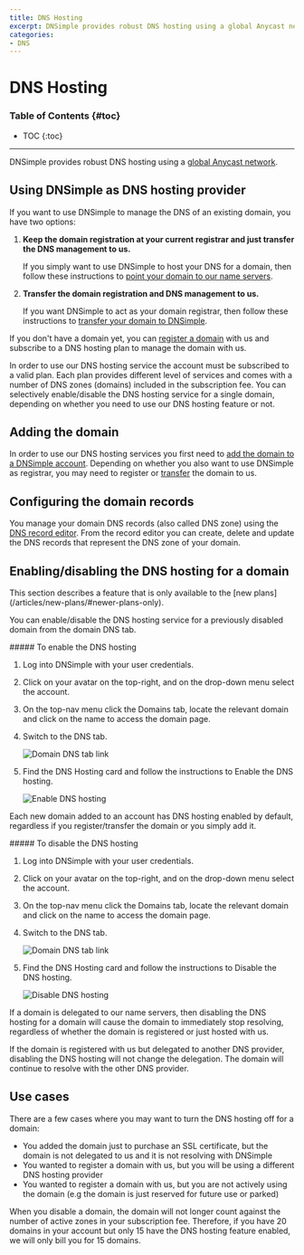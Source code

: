 ```yaml
---
title: DNS Hosting
excerpt: DNSimple provides robust DNS hosting using a global Anycast network.
categories:
- DNS
---
```


# DNS Hosting

### Table of Contents {#toc}

* TOC
{:toc}

---

DNSimple provides robust DNS hosting using a [global Anycast network](/articles/anycast).


## Using DNSimple as DNS hosting provider

If you want to use DNSimple to manage the DNS of an existing domain, you have two options:

1.  **Keep the domain registration at your current registrar and just transfer the DNS management to us.**

    If you simply want to use DNSimple to host your DNS for a domain, then follow these instructions to [point your domain to our name servers](/articles/delegating-dnsimple-hosted).

1.  **Transfer the domain registration and DNS management to us.**

    If you want DNSimple to act as your domain registrar, then follow these instructions to [transfer your domain to DNSimple](/articles/transferring-domain).

If you don't have a domain yet, you can [register a domain](https://dnsimple.com/tlds) with us and subscribe to a DNS hosting plan to manage the domain with us.

In order to use our DNS hosting service the account must be subscribed to a valid plan. Each plan provides different level of services and comes with a number of DNS zones (domains) included in the subscription fee. You can selectively enable/disable the DNS hosting service for a single domain, depending on whether you need to use our DNS hosting feature or not.


## Adding the domain

In order to use our DNS hosting services you first need to [add the domain to a DNSimple account](/articles/adding-domain). Depending on whether you also want to use DNSimple as registrar, you may need to register or [transfer](/articles/transferring-domain) the domain to us.


## Configuring the domain records

You manage your domain DNS records (also called DNS zone) using the [DNS record editor](/articles/record-editor). From the record editor you can create, delete and update the DNS records that represent the DNS zone of your domain.


## Enabling/disabling the DNS hosting for a domain

<note>
This section describes a feature that is only available to the [new plans](/articles/new-plans/#newer-plans-only).
</note>

You can enable/disable the DNS hosting service for a previously disabled domain from the domain DNS tab.

<div class="section-steps" markdown="1">
##### To enable the DNS hosting

1.  Log into DNSimple with your user credentials.
1.  Click on your avatar on the top-right, and on the drop-down menu select the account.
1.  On the top-nav menu click the <label>Domains</label> tab, locate the relevant domain and click on the name to access the domain page.
1.  Switch to the <label>DNS</label> tab.

    ![Domain DNS tab link](/files/domain-tab-dns-link.png)

1.  Find the <label>DNS Hosting</label> card and follow the instructions to Enable the DNS hosting.

    ![Enable DNS hosting](/files/domain-dns-hosting-enable.png)

</div>

Each new domain added to an account has DNS hosting enabled by default, regardless if you register/transfer the domain or you simply add it.

<div class="section-steps" markdown="1">
##### To disable the DNS hosting

1.  Log into DNSimple with your user credentials.
1.  Click on your avatar on the top-right, and on the drop-down menu select the account.
1.  On the top-nav menu click the <label>Domains</label> tab, locate the relevant domain and click on the name to access the domain page.
1.  Switch to the <label>DNS</label> tab.

    ![Domain DNS tab link](/files/domain-tab-dns-link.png)

1.  Find the <label>DNS Hosting</label> card and follow the instructions to Disable the DNS hosting.

    ![Disable DNS hosting](/files/domain-dns-hosting-disable.png)

</div>

If a domain is delegated to our name servers, then disabling the DNS hosting for a domain will cause the domain to immediately stop resolving, regardless of whether the domain is registered or just hosted with us.

If the domain is registered with us but delegated to another DNS provider, disabling the DNS hosting will not change the delegation. The domain will continue to resolve with the other DNS provider.


## Use cases

There are a few cases where you may want to turn the DNS hosting off for a domain:

- You added the domain just to purchase an SSL certificate, but the domain is not delegated to us and it is not resolving with DNSimple
- You wanted to register a domain with us, but you will be using a different DNS hosting provider
- You wanted to register a domain with us, but you are not actively using the domain (e.g the domain is just reserved for future use or parked)

When you disable a domain, the domain will not longer count against the number of active zones in your subscription fee. Therefore, if you have 20 domains in your account but only 15 have the DNS hosting feature enabled, we will only bill you for 15 domains.

